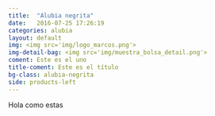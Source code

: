 ```yaml
---
title:  "Alubia negrita"
date:   2016-07-25 17:26:19
categories: alubia
layout: default
img: <img src='img/logo_marcos.png'>
img-detail-bag: <img src='img/muestra_bolsa_detail.png'>
coment: Este es el uno
title-coment: Este es el título
bg-class: alubia-negrita 
side: products-left
---
```


Hola como estas